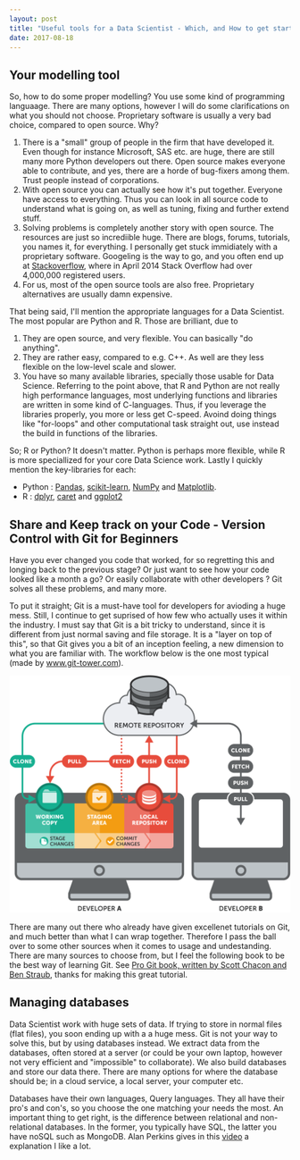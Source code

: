 ```yaml
---
layout: post
title: "Useful tools for a Data Scientist - Which, and How to get startet?"
date: 2017-08-18
---
```




## Your modelling tool

So, how to do some proper modelling? You use some kind of programming languaage. There are many options, however I will do some clarifications on what you should not choose. Proprietary software is usually a very bad choice, compared to open source. Why? 
1. There is a "small" group of people in the firm that have developed it. Even though for instance Microsoft, SAS etc. are huge, there are still many more Python developers out there. Open source makes everyone able to contribute, and yes, there are a horde of bug-fixers among them. Trust people instead of corporations. 
2. With open source you can actually see how it's put together. Everyone have access to everything. Thus you can look in all source code to understand what is going on, as well as tuning, fixing and further extend stuff.
2. Solving problems is completely another story with open source. The resources are just so incrediible huge. There are blogs, forums, tutorials, you names it, for everything. I personally get stuck immidiately with a proprietary software. Googeling is the way to go, and you often end up at [Stackoverflow](https://stackoverflow.com/), where in April 2014 Stack Overflow had over 4,000,000 registered users.
1. For us, most of the open source tools are also free. Proprietary alternatives are usually damn expensive. 

That being said, I'll mention the appropriate languages for a Data Scientist. The most popular are Python and R. Those are brilliant, due to
1. They are open source, and very flexible. You can basically "do anything".
2. They are rather easy, compared to e.g. C++. As well are they less flexible on the low-level scale and slower. 
3. You have so many available libraries, specially those usable for Data Science. Referring to the point above, that R and Python are not really high performance languages, most underlying functions and libraries are written in some kind of C-languages. Thus, if you leverage the libraries properly, you more or less get C-speed. Avoind doing things like "for-loops" and other computational task straight out, use instead the build in functions of the libraries.

So; R or Python? It doesn't matter. Python is perhaps more flexible, while R is more speciallized for your core Data Science work. Lastly I quickly mention the key-libraries for each:
* Python : [Pandas](http://pandas.pydata.org/), [scikit-learn](http://scikit-learn.org/stable/sci),  [NumPy](http://www.numpy.org/) and [Matplotlib](https://matplotlib.org/).
* R : [dplyr](https://cran.r-project.org/web/packages/dplyr/index.html), [caret](http://topepo.github.io/caret/index.html) and [ggplot2](http://ggplot2.org/)

## Share and Keep track on your Code - Version Control with Git for Beginners

Have you ever changed you code that worked, for so regretting this and longing back to the previous stage? Or just want to see how your code looked like a month a go? Or easily collaborate with other developers ? Git solves all these problems, and many more.

To put it straight; Git is a must-have tool for developers for avioding a huge mess. Still, I continue to get suprised of how few who actually uses it within the industry. I must say that Git is a bit tricky to understand, since it is different from just normal saving and file storage. It is a "layer on top of this", so that Git gives you a bit of an inception feeling, a new dimension to what you are familiar with. The workflow below is the one most typical (made by www.git-tower.com).

![center](/figs/2017-08-18-Data-Scientist-Tools/basic-remote-workflow.png)

There are many out there who already have given excellenet tutorials on Git, and much better than what I can wrap together. Therefore I pass the ball over to some other sources when it comes to usage and undestanding. There are many sources to choose from, but I feel the following book to be the best way of learning Git. See [Pro Git book, written by Scott Chacon and Ben Straub](https://git-scm.com/book/en/v2/Getting-Started-About-Version-Control), thanks for making this great tutorial.




## Managing databases

Data Scientist work with huge sets of data. If trying to store in normal files (flat files), you soon ending up with a a huge mess. Git is not your way to solve this, but by using databases instead. We extract data from the databases, often stored at a server (or could be your own laptop, however not very efficient and "impossible" to collaborate). We also build databases and store our data there. There are many options for where the database should be; in a cloud service, a local server, your computer etc. 

Databases have their own languages, Query languages. They all have their pro's and con's, so you choose the one matching your needs the most. An important thing to get right, is the difference between relational and non-relational databases. In the former, you typically have SQL, the latter you have noSQL such as MongoDB. Alan Perkins gives in this [video](https://www.youtube.com/watch?v=XPqrY7YEs0A) a explanation I like a lot. 






